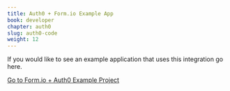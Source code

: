 ```yaml
---
title: Auth0 + Form.io Example App
book: developer
chapter: auth0
slug: auth0-code
weight: 12
---
```

If you would like to see an example application that uses this integration go here.

<a class="btn btn-success" href="https://github.cgom/formio/formio-auth0">Go to Form.io + Auth0 Example Project</a>